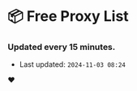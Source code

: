 # :package: Free Proxy List
### Updated every 15 minutes.

- Last updated: `2024-11-03 08:24`

:heart:
